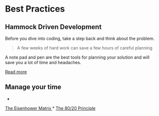 # Best Practices

## Hammock Driven Development
Before you dive into coding, take a step back and think about the problem.


> A few weeks of hard work can save a few hours of careful planning

A note pad and pen are the best tools for planning your solution and will save you a lot of time and headaches.

[Read more
](https://data-sorcery.org/2010/12/29/hammock-driven-dev/)

## Manage your time

* 
[The Eisenhower Matrix
](http://www.eisenhower.me/eisenhower-matrix/)
* 
[The 80/20 Principle
](https://en.wikipedia.org/wiki/Pareto_principle)